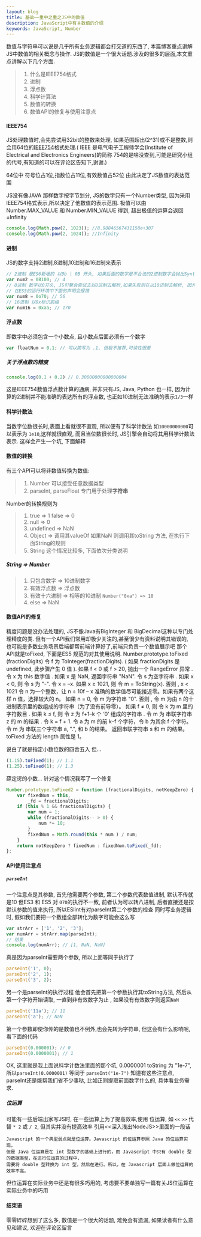```yaml
---
layout: blog
title: 基础——重中之重之JS中的数值
description: JavaScript中有关数值的介绍
keywords: JavaScript, Number
---
```


数值与字符串可以说是几乎所有业务逻辑都会打交道的东西了, 本篇博客重点讲解JS中数值的相关概念与操作.
JS的数值是一个很大话题.涉及的很多的层面,本文重点讲解以下几个方面.

> 1. 什么是IEEE754格式
> 2. 进制
> 3. 浮点数
> 4. 科学计算法
> 6. 数值的转换
> 7. 数值API的修复与使用注意点

#### IEEE754
JS处理数值时,会先尝试用32bit的整数来处理, 如果范围超出(2^31)或不是整数,则会用64位的[IEEE754](http://baike.baidu.com/item/IEEE%20754/3869922)格式处理.(
IEEE 是电气电子工程师学会(Institute of Electrical and Electronics Engineers)的简称
754的是啥没查到,可能是研究小组的代号,有知道的可以在评论区告知下,谢谢.)

64位中 符号位占1位,指数位占11位,有效数值占52位
由此决定了JS数值的表达范围

JS没有像JAVA 那样数字按字节划分, JS的数字只有一个Number类型, 因为采用IEEE754格式表示,所以决定了他数值的表示范围.
极值可以由Number.MAX_VALUE 和 Number.MIN_VALUE 得到, 超出极值的运算会返回±Infinity

```js
console.log(Math.pow(2, 1023)); //8.98846567431158e+307
console.log(Math.pow(2, 1024)); //Infinity
```

#### 进制
JS的数字支持2进制,8进制,10进制和16进制来表示
```js
// 2进制 是ES6新增的 以0b | 0B 开头, 如果后面的数字是不合法的2进制数字会抛出SyntaxError
var num2 = 0B100; // 4
// 8进制 数字以0开头, JS引擎会尝试去以8进制去解析,如果失败则在以10进制去解析, 因为这样会存在歧义, 所以ES6新增了0o为8进制的标识前缀
// 在ES5的运行环境中下面的声明会报错
var num8 = 0o70; // 56
// 16进制 以0x标识前缀
var num16 = 0xaa; // 170
```

#### 浮点数

即数字中必须包含一个小数点, 且小数点后面必须有一个数字
```js
var floatNum = 0.1; // 可以简写为 .1, 但极不推荐,可读性很差
```

##### 关于浮点数的精度
```js
console.log(0.1 + 0.2) // 0.30000000000000004
```
这是IEEE754数值浮点数计算的通病, 并非只有JS, Java, Python 也一样, 因为计算的2进制并不能准确的表达所有的浮点数, 也正如10进制无法准确的表示`1/3`一样

#### 科学计数法

当数字位数很长时,表面上看就很不直观, 所以便有了科学计数法 如`10000000000`可以表示为 `1e10`,这样就很直观, 而且当位数很长时, JS引擎会自动将其用科学计数法表示.
这样会产生一个坑, 下面解释

#### 数值的转换
有三个API可以将非数值转换为数值: 
> 1. Number 可以接受任意数据类型
> 2. parseInt, parseFloat 专门用于处理**字符串**

Number的转换规则为
> 1. true => 1 false => 0
> 2. null => 0
> 3. undefined => NaN
> 4. Object => 调用其valueOf 如果NaN 则调用其toString 方法, 在执行下面String的规则
> 5. String 这个情况比较多, 下面依次分类说明


##### String => Number
> 1. 只包含数字 => 10进制数字
> 2. 有效浮点数 => 浮点数
> 3. 有效十六进制 => 相等的10进制  `Number("0xa") => 10`
> 4. else => NaN

#### 数值API的修复
精度问题是没办法处理的, JS不像Java有BigInteger 和 BigDecimal这种以专门处理精度的类.
但有一个API我们常用却极少关注的,甚至很少有资料说明其错误的, 也可能是多数业务场景后端都帮前端计算好了,前端只负责一个数值展示吧
那个API就是toFixed, 下面是ES5 规范的对其使用说明.
Number.prototype.toFixed (fractionDigits)
令 f 为 ToInteger(fractionDigits). ( 如果 fractionDigits 是 undefined, 此步骤产生 0 值 ).
如果 f < 0 或 f > 20, 抛出一个 RangeError 异常 .
令 x 为 this 数字值 .
如果 x 是 NaN, 返回字符串 "NaN".
令 s 为空字符串 .
如果 x < 0, 则
令 s 为 "-".
令 x = –x.
如果 x ≥ 1021, 则
令 m = ToString(x).
否则 , x < 1021
令 n 为一个整数，让 n ÷ 10f – x 准确的数学值尽可能接近零。如果有两个这样 n 值，选择较大的 n。
如果 n = 0, 令 m 为字符串 "0". 否则 , 令 m 为由 n 的十进制表示里的数组成的字符串（为了没有前导零）。
如果 f ≠ 0, 则
令 k 为 m 里的字符数目 .
如果 k ≤ f, 则
令 z 为 f+1–k 个 ‘0’ 组成的字符串 .
令 m 为 串联字符串 z 的 m 的结果 .
令 k = f + 1.
令 a 为 m 的前 k–f 个字符，令 b 为其余 f 个字符。
令 m 为 串联三个字符串 a, ".", 和 b 的结果。
返回串联字符串 s 和 m 的结果。
 toFixed 方法的 length 属性是 1。
 
说白了就是指定小数位数的四舍五入
但...
```js
(1.15).toFixed(1); // 1.1
(1.25).toFixed(1); // 1.3
```

薛定谔的小数...
针对这个情况我写了一个修复
```js
Number.prototype.toFixed2 = function (fractionalDigits, notKeepZero) {
    var fixedNum = this,
        _fd = fractionalDigits;
    if (this % 1 && fractionalDigits) {
        var num = 1;
        while (fractionalDigits-- > 0) {
            num *= 10;
        }
        fixedNum = Math.round(this * num ) / num;
    }
    return notKeepZero ? fixedNum : fixedNum.toFixed(_fd);
};
```
#### API使用注意点

#####  `parseInt`

一个注意点是其参数, 首先他需要两个参数, 第二个参数代表数值进制, 默认不传就是10
但ES3 和 ES5 对 `070`的执行不一致, 前者认为可以转八进制, 后者直接还是按默认参数的值来执行, 所以ESlint有对parseInt第二个参数的检查
同时写业务逻辑时, 假如我们要把一个数组全部转化为数字可能会这么写
```js
var strArr = ['1', '2', '3'];
var numArr = strArr.map(parseInt);
// 结果
console.log(numArr); // [1, NaN, NaN]
```
真是因为parseInt需要两个参数, 所以上面等同于执行了
```js
parseInt('1', 0);
parseInt('2', 1);
parseInt('3', 2);
```
另一个是parseInt的执行过程
他会首先把第一个参数执行其toString方法, 然后从第一个字符开始读取, 一直到非有效数字为止 , 如果没有有效数字则返回`NaN`
```js
parseInt('11a'); // 11
parseInt('a'); // NaN
```
第一个参数即使你传的是数值也不例外,也会先转为字符串, 但这会有什么影响呢, 看下面的代码
```js
parseInt(0.000001); // 0
parseInt(0.0000001); // 1
```
OK, 这里就是我上面说科学计数法里面的那个坑, 0.0000001 toString 为 "1e-7", 所以`parseInt(0.0000001)` 等同于 `parseInt("1e-7")`
知道有这些注意点, parseInt还是能帮我们省不少事哒, 比如正则提取前面数字什么的, 具体看业务需求.

##### 位运算
可能有一些后端出家写JS时, 在一些运算上为了提高效率,使用 位运算, 如 `<<` `>>` 代替 `* 2` 或 `/ 2`, 但其实并没有提高效率
引用<<深入浅出NodeJS>>里面的一段话

```text
Javascript 的一个典型弱点就是位运算。Javascript 的位运算参照 Java 的位运算实现，
但是 Java 位运算是在 int 型数字的基础上进行的，而 Javascript 中只有 double 型的数据类型，在进行位运算的过程中，
需要将 double 型转换为 int 型，然后在进行。所以，在 Javascript 层面上做位运算的效率不高。
```

但位运算在实际业务中还是有很多巧用的, 考虑要不要单独写一篇有关JS位运算在实际业务中的巧用

#### 结束语
零零碎碎想到了这么多, 数值是一个很大的话题, 难免会有遗漏, 如果读者有什么意见和建议, 欢迎在评论区留言